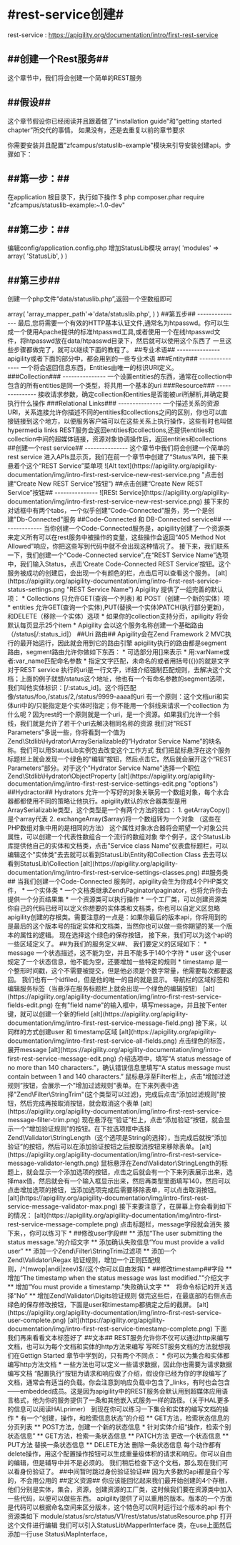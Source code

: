 #rest-service创建#
=============
rest-service : https://apigility.org/documentation/intro/first-rest-service


##创建一个Rest服务##
---------------

这个章节中，我们将会创建一个简单的REST服务

##假设##
---------------
这个章节假设你已经阅读并且跟着做了"installation guide"和“getting started chapter”所交代的事情。 如果没有，还是去重复以前的章节要求

你需要安装并且配置"zfcampus/statuslib-example"模块来引导安装创建api。步骤如下：

##第一步：##
---------------
在application 根目录下，执行如下操作
$ php composer.phar require "zfcampus/statuslib-example:~1.0-dev"

##第二步：##
---------------
编辑config/application.config.php  增加StatusLib模块
array(
	'modules' => array(
		'StatusLib',
	)
)

##第三步##
---------------
创建一个php文件“data/statuslib.php”,返回一个空数组即可
<?PHP
return array();
一定要确认这个文件是可写的

##第四步##
---------------
编辑config/autoload/local.php增加下面的配置
return array(
	'statuslib'=>array(
		'array_mapper_path'=>'data/statuslib.php',
	)
)

##第五步##
---------------
最后,您将需要一个有效的HTTP基本认证文件,通常名为htpasswd。你可以生成一个使用Apache提供的标准htpasswd工具,或者使用一个在线htpasswd文件，将htpasswd放在data/htpasswd目录下，然后就可以使用这个东西了
一旦这些步骤都做完了，就可以继续下面的教程了。

##专业术语##
---------------
apigility或者下面的部分中，都会用到的一些专业术语

###Entity###
---------------
	一个将会返回信息东西，Entities由唯一的标识URI定义。
###Collection###
---------------
	一个设置entities的东西，通常在collection中包含的所有entities是同一个类型，将共用一个基本的uri
###Resource###
---------------
	接收请求参数，确定collection和entities是否能被uri所解析,并确定要执行什么操作
###Relational Links###
---------------	一个描述关系的资源URI，关系连接允许你描述不同的entities和collections之间的区别，你也可以直接链接到这个地方，以便服务客户端可以在这些关系上执行操作，这些有时也叫做hypermedia links
REST服务会返回entities和collections,还提供entities和collection中间的超媒体链接，资源对象协调操作后，返回entities和collections

##创建一个rest service##
---------------
这个章节中我们将会创建一个简单的rest service
进入APIs显示页，我们在前一个章节中创建了“Status”API，接下来悬着个这个“REST Service”菜单项
![Alt text](https://apigility.org/apigility-documentation/img/intro-first-rest-service-new-rest-service.png "点击创建“Create New REST Service”按钮") 
##点击创建“Create New REST Service”按钮##
---------------
![RESt Service](https://apigility.org/apigility-documentation/img/intro-first-rest-service-new-rest-service.png)
接下来的对话框中有两个tabs，一个似乎创建“Code-Connected”服务，另一个是创建"Db-Connected"服务

##Code-Connected 和 DB-Connected service##
---------------
当你创建一个Code-Connected服务是，apigility创建了一个资源类来定义所有可以在rest服务中被操作的变量，这些操作会返回“405 Method Not Allowed”响应，你把这些写到代码中就不会出现这种情况了。

接下来，我们联系一下，我们创建一个"Code-Connected service",在“REST Service Name”选项中，我们输入Status，点击‘Create Code-Connected REST Service’按钮。这个服务被成功的创建后，会出现一个有颜色的栏，点击后可以查看这个服务。
[alt](https://apigility.org/apigility-documentation/img/intro-first-rest-service-status-settings.png "REST Service Name")

Apigility 提供了一组完善的默认项：
* Collections 只允许GET(查询一个列表) 和 POST（创建一个新的实体）项
* entities 允许GET(查询一个实体),PUT(替换一个实体)PATCH(执行部分更新)，和DELETE（移除一个实体）选项
* 如果你的collection支持分页，apiligity 将会默认每页显示25个item
* Apigility 会以这个服务名称创建一个基础路由（/status[/:status_id]）

##Uri 路由##
Apigility会在Zend Framework 2 MVC执行的最开始运行，因此就会用到它的路由引擎
apigility执行的路由都是segment路由，segment路由允许你做如下东西：
* 可选部分用[]来表示
* 用:varName或者:var_name匹配命名参数
* 指定文字匹配，未命名的或者用括号({})的就是文字

对于REST service 执行的uri是一行文字，详细介绍强制匹配规则，去解决这个文档；上面的例子就想/status这个地址，他也有一个有命名参数的segment选项，我们叫他实体标识：[/:status_id]。这个将匹配像/status/foo,/status/2,/status/9999-aaaa的uri

有一个原则：这个文档uri和实体uri中的/只能指定是个实体时指定；你不能用一个斜线来请求一个collection

为什么呢？因为rest的一个原则就是一个uri，是一个资源。如果我们允许一个斜线，我们就是允许了若干个uri去解决相同名称的资源

我们对"REST Parameters"多说一些，你将看到一个值为Zend\Stdlib\Hydrator\ArraySerializable的“Hydrator Service Name”的块名称。我们可以用StatusLib实例包去改变这个工作方式

我们把鼠标悬浮在这个服务标题栏上就会发现一个绿色的“编辑”按钮，然后点击它。然后就会展开这个“REST Parameters”部分。对于这个"Hydrator Service Name"选择一个职位Zend\Stdlib\Hydrator\ObjectProperty
[alt](https://apigility.org/apigility-documentation/img/intro-first-rest-service-settings-edit.png "options")

##Hydractor##
Hydrators 允许一个写好的对象关联另一个数组对象，每个水合器都都使用不同的策略让他执行。apigility默认的水合器类型是用ArraySerializable类型，这个类型是一个有两个方法的接口：
1. getArrayCopy()是个array代表
2. exchangeArray($array)将一个数组转为一个对象

（这些在PHP数组对象中用的是相同的方法）
这个属性对象水合器将会期望一个对象公共属性，可以创建一个代表性数组合一个流行的数组对象

举个例子，这个StatusLib 库提供他自己的实体和文档类，点击"Service class Name"仪表盘标题栏，可以编辑这个"实体类"去去就可以看到StatusLib\Entity和Collection Class 去去可以看到StatusLib\Collection
[alt](https://apigility.org/apigility-documentation/img/intro-first-rest-service-settings-classes.png)
##服务类##
当我们创建一个Code-Connected 服务时，apigility会生为你成4个PHP类文件，
* 一个实体类
* 一个文档类继承Zend\Paginator\paginator，也将允许你去提供一个分页结果集
* 一个资源类可以执行操作
* 一个工厂类，可以创建资源类

你自己的代码已经可以定义你想要的实体类和文档类，你也可以自定义区忽略apigility创建的存根类。需要注意的一点是：如果你最后的版本api，你将用到的是最后的这个版本号的指定实体和文档类，当然你也可以做一些你期望的某一个版本的属性的逻辑。

现在选择这个绿色的保存按钮，
接下来，我们可以为这个api的一些区域定义了。
##为我们的服务定义##、
我们要定义的区域如下：
* message 一个状态描述，这不能为空，并且不能多于140个字符
* user 这个user规定了一个状态信息，他不能为空，还要增加一些特定的规则
* timestamp 是一个整形时间戳，这个不需要被提交，但是他必须是个数字常量，他需要每次都要返回。

我们也有一个idfiled，但是他的唯一的目的就是显示。

导航栏的区域标签和编辑服务标签（当悬浮在服务标题栏上就会出现一个绿色的编辑按钮）
[alt](https://apigility.org/apigility-documentation/img/intro-first-rest-service-fields-edit.png)

在有"field name"的输入框中，填写message，并且按下enter键，就可以创建一个新的field
[alt](https://apigility.org/apigility-documentation/img/intro-first-rest-service-message-field.png)

接下来，以同样的方式创建user 和 timestamp区域
[alt](https://apigility.org/apigility-documentation/img/intro-first-rest-service-all-fields.png)

点击绿色的标签，展开message
[alt](https://apigility.org/apigility-documentation/img/intro-first-rest-service-message-edit.png)

介绍选项中，填写“A status message of no more than 140 characters.”，确认错误信息里填写“A status message must contain between 1 and 140 characters.”
鼠标悬浮至Filter栏上，点击“增加过滤规则”按钮，会展示一个"增加过滤规则"表单。在下来列表中选择"Zend\Filter\StringTrim"(这个类型可以过滤)，完成后点击“添加过滤规则”按钮，然后完成再按取消按钮，就会取消这个表单
[alt](https://apigility.org/apigility-documentation/img/intro-first-rest-service-message-filter-trim.png)

现在悬浮在“验证”栏上，点击“添加验证”按钮，就会显示一个“增加验证规则”的按钮。在下拉选项框中选择Zend\Validator\StringLength（这个选项是String的选择），当完成后就按“添加验证”的按钮，然后可以在添加验证按钮之后按取消按钮来移除表单。
[alt](https://apigility.org/apigility-documentation/img/intro-first-rest-service-message-validator-length.png)
鼠标悬浮在Zend\Validator\StringLength的标题上，就会显示一个添加选项的按钮，点击之后就会有一个下来列表展示出来，选择max值，然后就会有一个输入框显示出来，然后再类型里面填写140，然后可以点击增加选项的按钮，当添加选项完成后需要移除表单，可以点击取消按钮。
[alt](https://apigility.org/apigility-documentation/img/intro-first-rest-service-message-validator-max.png)
接下来要注意了，在屏幕上你会看到如下的情况：
[alt](https://apigility.org/apigility-documentation/img/intro-first-rest-service-message-complete.png)

点击标题栏，message字段就会消失

接下来，，你可以练习下
* ##修改user字段##
** 添加“The user submitting the status message.”的介绍文字
** 添加确认失败信息“You must provide a valid user”
** 添加一个Zend\Filter\StringTrim过滤项
** 添加一个Zend\Validator\Regax 验证规则，增加一个正则匹配规则，/^(mwop|andi|zeev)$/(这个你可以自由发挥)
* ##修改timestamp##字段
** 增加“The timestamp when the status message was last modified."”介绍文字
** 增加“You must provide a timestamp.”失败确认文字
**　将命令标记的开关选择“No”
** 增加Zend\Validator\Digits验证规则

做完这些后，在最底部的右侧点击绿色的保存修改按钮，下面是user和timestamp都搞定之后的截屏。
[alt](https://apigility.org/apigility-documentation/img/intro-first-rest-service-user-complete.png)
[alt](https://apigility.org/apigility-documentation/img/intro-first-rest-service-timestamp-complete.png)
下面我们再来看看文本标签好了
##文本##
REST服务允许你不仅可以通过http来编写文档，也可以为每个文档和实体的http方法来编写
写REST服务文档的方法就想我们在Gettign Started 章节中学到的，只有两个不同点：
* 你可以为集合和实体都编写http方法文档
* 一些方法也可以定义一些请求数据，因此你也需要为请求数据编写文档

“配置执行”按钮为请求和响应做了介绍，假设你已经为你的字段编写了文档，通常会有适当的负载。你会注意到响应负载中包含了_links，有时也会包含——embedded成员。这是因为apigility中的REST服务会默认用到超媒体应用语言格式，他为你的服务提供了一条和其他嵌入式服务一样的路径。（关于HAL更多的信息可以阅读HALprimer）

到现在你可以练习一下集合和实体的编写文档的操作
* 有一个“创建，操作，和检索信息状态”的介绍
** GET方法，检索状态信息的分页列表
** POST方法，创建一个新的状态信息
* 针对实体介绍“操作，检索个别状态信息”
** GET方法，检索一条状态信息
** PATCH方法 更改一个状态信息
** PUT方法 替换一条状态信息
** DELETE方法 删除一条状态信息

每个动作都有delete操作，用这个配置操作按钮可以生成重量级体积的请求和响应。你可以自由的编辑，但是辅导中并不是必须的。
我们稍后检查下这个文档，那么现在我们可以看身份验证了。


##中间暂时跳过身份验证验证##
因为大多数的api都是自个写的，不会用公用的

##定义资源##
你应该能回忆起来我们最开始创建的4个存根，他们分别是实体，集合，资源，创建资源的工厂类，这时候我们要在资源类中加入一些代码，以便可以做些东西。

apigility提供了可以重用的版本。版本的一个方面是代码可以根据命名空间来区分版本，这个特色可以同时运行过个版本的api

有个资源类如下
module/status/src/status/V1/rest/status/statusResource.php
打开这个文件进行编辑

我们可以引入StatusLib\MapperInterface 类，在use上面然后添加一行use Status\MapInterface，














